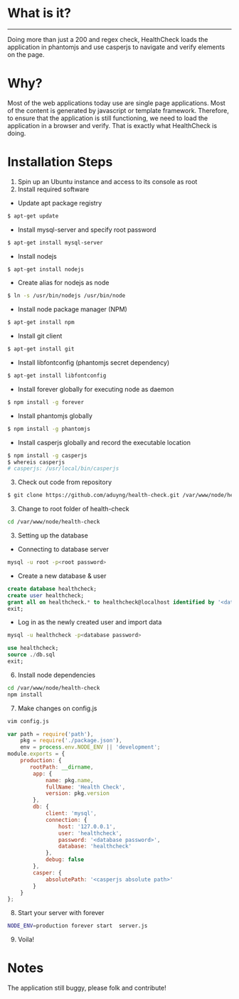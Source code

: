 # What is it?
---- 
Doing more than just a 200 and regex check, HealthCheck loads the application in phantomjs and use casperjs to navigate and verify elements on the page. 

# Why? 
Most of the web applications today use are single page applications. Most of the content is generated by javascript or template framework. Therefore, to ensure that the application is still functioning, we need to load the application in a browser and verify. That is exactly what HealthCheck is doing. 

# Installation Steps
1. Spin up an Ubuntu instance and access to its console as root
2. Install required software
 * Update apt package registry
```sh
$ apt-get update
```
 * Install mysql-server and specify root password
```sh
$ apt-get install mysql-server
```
 * Install nodejs
```sh
$ apt-get install nodejs
```
  * Create alias for nodejs as node
```sh
$ ln -s /usr/bin/nodejs /usr/bin/node
```
 * Install node package manager (NPM)
```sh
$ apt-get install npm
```
 * Install git client
```sh
$ apt-get install git
```
 * Install libfontconfig (phantomjs secret dependency)
```sh
$ apt-get install libfontconfig
```
 * Install forever globally for executing node as daemon
```sh
$ npm install -g forever
```
 * Install phantomjs globally
```sh
$ npm install -g phantomjs
```
 * Install casperjs globally and record the executable location
```sh
$ npm install -g casperjs
$ whereis casperjs
# casperjs: /usr/local/bin/casperjs
```
3. Check out code from repository
```sh
$ git clone https://github.com/aduyng/health-check.git /var/www/node/health-check
```
3. Change to root folder of health-check
```sh
cd /var/www/node/health-check
```
3. Setting up the database
 * Connecting to database server
```sh
mysql -u root -p<root password>
```
 * Create a new database & user
```sql
create database healthcheck;
create user healthcheck;
grant all on healthcheck.* to healthcheck@localhost identified by '<database password>';
exit;
```
 * Log in as the newly created user and import data
```sh
mysql -u healthcheck -p<database password>
```
```sql
use healthcheck;
source ./db.sql
exit;
```
6. Install node dependencies
```sh
cd /var/www/node/health-check
npm install
```
7. Make changes on config.js
```sh
vim config.js
```
```javascript 
var path = require('path'),
    pkg = require('./package.json'),
    env = process.env.NODE_ENV || 'development';
module.exports = {
    production: {
       rootPath: __dirname,
        app: {
            name: pkg.name,
            fullName: 'Health Check',
            version: pkg.version
        },
        db: {
            client: 'mysql',
            connection: {
                host: '127.0.0.1',
                user: 'healthcheck',
                password: '<database password>',
                database: 'healthcheck'
            },
            debug: false
        },
        casper: {
            absolutePath: '<casperjs absolute path>'
        }
    }
};
```
8. Start your server with forever
```sh
NODE_ENV=production forever start  server.js
```
9. Voila! 

# Notes
The application still buggy, please folk and contribute!

